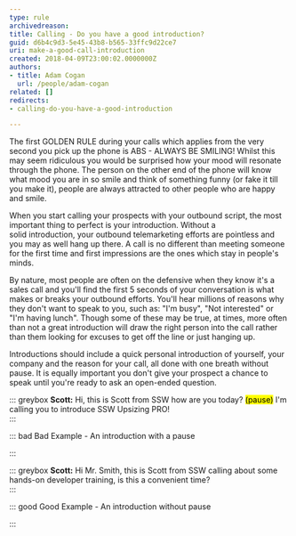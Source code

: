 ```yaml
---
type: rule
archivedreason: 
title: Calling - Do you have a good introduction?
guid: d6b4c9d3-5e45-43b8-b565-33ffc9d22ce7
uri: make-a-good-call-introduction
created: 2018-04-09T23:00:02.0000000Z
authors:
- title: Adam Cogan
  url: /people/adam-cogan
related: []
redirects:
- calling-do-you-have-a-good-introduction

---
```


The first GOLDEN RULE during your calls which applies from the very second you pick up the phone is ABS - ALWAYS BE SMILING! Whilst this may seem ridiculous you would be surprised how your mood will resonate through the phone. The person on the other end of the phone will know what mood you are in so smile and think of something funny (or fake it till you make it), people are always attracted to other people who are happy and smile.

<!--endintro-->

When you start calling your prospects with your outbound script, the most important thing to perfect is your introduction. Without a solid introduction, your outbound telemarketing efforts are pointless and you may as well hang up there. A call is no different than meeting someone for the first time and first impressions are the ones which stay in people's minds.

By nature, most people are often on the defensive when they know it's a sales call and you'll find the first 5 seconds of your conversation is what makes or breaks your outbound efforts. You'll hear millions of reasons why they don't want to speak to you, such as: "I'm busy", "Not interested" or  "I'm having lunch". Though some of these may be true, at times, more often than not a great introduction will draw the right person into the call rather than them looking for excuses to get off the line or just hanging up.

Introductions should include a quick personal introduction of yourself, your company and the reason for your call, all done with one breath without pause. It is equally important you don't give your prospect a chance to speak until you're ready to ask an open-ended question.


::: greybox
 **Scott:** Hi, this is Scott from SSW how are you today? <mark>(pause)</mark> I'm calling you to introduce SSW Upsizing PRO!  
:::


::: bad
Bad Example - An introduction with a pause

:::


::: greybox
 **Scott:** Hi Mr. Smith, this is Scott from SSW calling about some hands-on developer training, is this a convenient time?  
:::


::: good
Good Example - An introduction without pause 

:::
